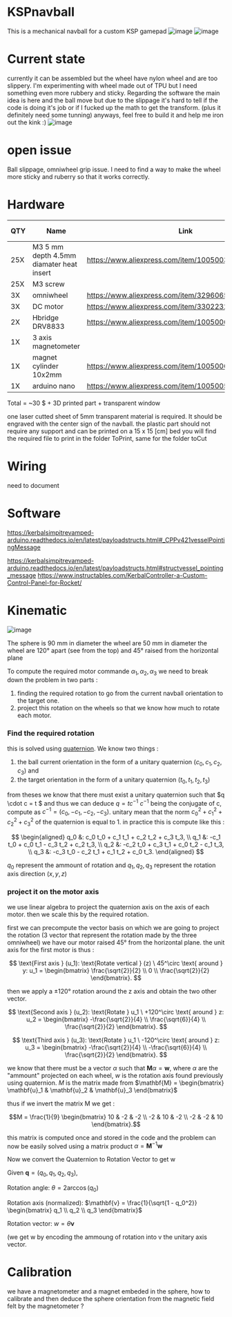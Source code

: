 # KSPnavball
This is a mechanical navball for a custom KSP gamepad
![image](https://github.com/nathmo/KSPnavball/assets/15912256/69ea6f02-c501-4f50-b61d-37bcfbf82153)
![image](https://github.com/nathmo/KSPnavball/assets/15912256/d7e6c4aa-0ebb-4162-b684-228de8cad1dc)

# Current state
currently it can be assembled but the wheel have nylon wheel and are too slippery. I'm experimenting with wheel made out of TPU but I need something even more rubbery and sticky. 
Regarding the software the main idea is here and the ball move but due to the slippage it's hard to tell if the code is doing it's job or if I fucked up the math to get the transform. (plus it definitely need some tunning)
anyways, feel free to build it and help me iron out the kink :)
![image](https://github.com/nathmo/KSPnavball/assets/15912256/280c12f4-b4f9-488a-9c26-14fd3736ca9e)

# open issue
Ball slippage, omniwheel grip issue. I need to find a way to make the wheel more sticky and ruberry so that it works correctly.

# Hardware
|QTY|Name|Link|total price|
|---|----|----|----|
|25X|M3 5 mm depth 4.5mm diamater heat insert |https://www.aliexpress.com/item/1005003582355741.html|3.5$|
|25X|M3 screw | ||
|3X |omniwheel |https://www.aliexpress.com/item/32960657744.html| 8$|
|3X |DC motor |https://www.aliexpress.com/item/33022320164.html|  7$|
|2X |Hbridge DRV8833 |https://www.aliexpress.com/item/1005006444609771.html|      2.5$|
|1X |3 axis magnetometer ||  4.5$ |
|1X |magnet cylinder 10x2mm |https://www.aliexpress.com/item/1005006362930902.html| 2$ |
|1X |arduino nano |https://www.aliexpress.com/item/1005005702204423.html|2.5$|
Total = ~30 $ + 3D printed part + transparent window

one laser cutted sheet of 5mm transparent material is required. It should be engraved with the center sign of the navball.
the plastic part should not require any support and can be printed on a 15 x 15 [cm] bed
you will find the required file to print in the folder ToPrint, same for the folder toCut

# Wiring
need to document

# Software

https://kerbalsimpitrevamped-arduino.readthedocs.io/en/latest/payloadstructs.html#_CPPv421vesselPointingMessage

https://kerbalsimpitrevamped-arduino.readthedocs.io/en/latest/payloadstructs.html#structvessel_pointing_message
https://www.instructables.com/KerbalController-a-Custom-Control-Panel-for-Rocket/

# Kinematic
![image](https://github.com/nathmo/KSPnavball/assets/15912256/9c50a9f6-25f3-4878-91e4-69ba9fc491e5)

The sphere is 90 mm in diameter
the wheel are 50 mm in diameter
the wheel are 120° apart (see from the top) and 45° raised from the horizontal plane

To compute the required motor commande $\alpha_1, \alpha_2, \alpha_3$ we need to break down the problem in two parts : 
1) finding the required rotation to go from the current navball orientation to the target one.
2) project this rotation on the wheels so that we know how much to rotate each motor.

### Find the required rotation
this is solved using [quaternion](https://en.wikipedia.org/wiki/Quaternion). We know two things :
1) the ball current orientation in the form of a unitary quaternion $(c_0, c_1, c_2, c_3)$ and
2) the target orientation in the form of a unitary quaternion $(t_0, t_1, t_2, t_3)$

from theses we know that there must exist a unitary quaternion such that $q \cdot c = t $ and thus we can deduce $q = tc^{-1}$
$c^{-1}$ being the conjugate of c, compute as $c^{-1}=(c_0, -c_1, -c_2, -c_3)$. unitary mean that the norm $c_0^2+c_1^2+c_2^2+c_3^2$ of the quaternion is equal to 1.
in practice this is compute like this :

$$
\begin{aligned}
q_0 &: c_0 t_0 + c_1 t_1 + c_2 t_2 + c_3 t_3, \\
q_1 &: -c_1 t_0 + c_0 t_1 - c_3 t_2 + c_2 t_3, \\
q_2 &: -c_2 t_0 + c_3 t_1 + c_0 t_2 - c_1 t_3, \\
q_3 &: -c_3 t_0 - c_2 t_1 + c_1 t_2 + c_0 t_3.
\end{aligned}
$$

$q_0$ represent the ammount of rotation and $q_1, q_2, q_3$ represent the rotation axis direction $(x,y,z)$

### project it on the motor axis
we use linear algebra to project the quaternion axis on the axis of each motor. then we scale this by the required rotation.

first we can precompute the vector basis on which we are going to project the rotation (3 vector that represent the rotation made by the three omniwheel)
we have our motor raised 45° from the horizontal plane. the unit axis for the first motor is thus :

$$
\text{First axis } (u_1): \text{Rotate vertical } (z) \ 45^\circ \text{ around } y:
u_1 = \begin{bmatrix}
\frac{\sqrt{2}}{2} \\
0 \\
\frac{\sqrt{2}}{2}
\end{bmatrix}.
$$

then we apply a $\pm 120°$ rotation around the z axis and obtain the two other vector.

$$
\text{Second axis } (u_2): \text{Rotate } u_1 \ +120^\circ \text{ around } z:
u_2 = \begin{bmatrix}
-\frac{\sqrt{2}}{4} \\
\frac{\sqrt{6}}{4} \\
\frac{\sqrt{2}}{2}
\end{bmatrix}.
$$

$$
\text{Third axis } (u_3): \text{Rotate } u_1 \ -120^\circ \text{ around } z:
u_3 = \begin{bmatrix}
-\frac{\sqrt{2}}{4} \\
-\frac{\sqrt{6}}{4} \\
\frac{\sqrt{2}}{2}
\end{bmatrix}.
$$

we know that there must be a vector $\alpha$ such that $\mathbf{M} \alpha = \mathbf{w}$, where $\alpha$ are the "ammount" projected on each wheel, $w$ is the rotation axis found previously using quaternion. $M$ is the matrix made from $\mathbf{M} = \begin{bmatrix} \mathbf{u}_1 & \mathbf{u}_2 & \mathbf{u}_3 \end{bmatrix}$

thus if we invert the matrix M we get :

$$M = \frac{1}{9} \begin{bmatrix}
10 & -2 & -2 \\
-2 & 10 & -2 \\
-2 & -2 & 10
\end{bmatrix}.$$

this matrix is computed once and stored in the code and the problem can now be easily solved using a matrix product $\alpha = \mathbf{M}^{-1}\mathbf{w}$

Now we convert the Quaternion to Rotation Vector to get w


Given $\mathbf{q} = (q_0, q_1, q_2, q_3)$,

Rotation angle: $\theta = 2 \arccos(q_0)$

Rotation axis (normalized): $\mathbf{v} = \frac{1}{\sqrt{1 - q_0^2}} \begin{bmatrix} q_1 \\ q_2 \\ q_3 \end{bmatrix}$

Rotation vector: $w = \theta \mathbf{v}$

(we get w by encoding the ammoung of rotation into v the unitary axis vector.


# Calibration
we have a magnetometer and a magnet embeded in the sphere, how to calibrate and then deduce the sphere orientation from the magnetic field felt by the magnetometer ?



